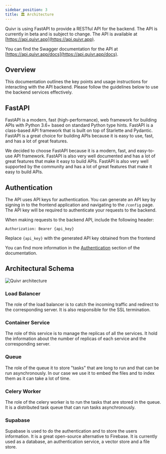 ```yaml
---
sidebar_position: 3
title: 🏛️ Architecture
---
```


Quivr is using FastAPI to provide a RESTful API for the backend. The API is currently in beta and is subject to change. The API is available at [https://api.quivr.app](https://api.quivr.app).

You can find the Swagger documentation for the API at [https://api.quivr.app/docs](https://api.quivr.app/docs).

## Overview

This documentation outlines the key points and usage instructions for interacting with the API backend. Please follow the guidelines below to use the backend services effectively.

## FastAPI

FastAPI is a modern, fast (high-performance), web framework for building APIs with Python 3.6+ based on standard Python type hints. FastAPI is a class-based API framework that is built on top of Starlette and Pydantic. FastAPI is a great choice for building APIs because it is easy to use, fast, and has a lot of great features.

We decided to choose FastAPI because it is a modern, fast, and easy-to-use API framework. FastAPI is also very well documented and has a lot of great features that make it easy to build APIs. FastAPI is also very well supported by the community and has a lot of great features that make it easy to build APIs.

## Authentication

The API uses API keys for authentication. You can generate an API key by signing in to the frontend application and navigating to the `/config` page. The API key will be required to authenticate your requests to the backend.

When making requests to the backend API, include the following header:

```http
Authorization: Bearer {api_key}
```

Replace `{api_key}` with the generated API key obtained from the frontend

You can find more information in the [Authentication](/docs/Developers/useQuivr/get_your_api_key) section of the documentation.


## Architectural Schema 


<div style={{ textAlign: 'center' }}>
  <img src="/img/architectural-high-level.png" alt="Quivr architecture" style={{ width: '60%' }} />
</div>

### Load Balancer

The role of the load balancer is to catch the incoming traffic and redirect to the corresponding server. It is also responsible for the SSL termination.

### Container Service

The role of this service is to manage the replicas of all the services. It hold the information about the number of replicas of each service and the corresponding server.

### Queue

The role of the queue it to store "tasks" that are long to run and that can be run asynchronously. In our case we use it to embed the files and to index them as it can take a lot of time. 

### Celery Worker

The role of the celery worker is to run the tasks that are stored in the queue. It is a distributed task queue that can run tasks asynchronously.

### Supabase

Supabase is used to do the authentication and to store the users information. It is a great open-source alternative to Firebase. It is currently used as a database, an authentication service, a vector store and a file store.

